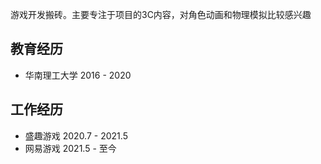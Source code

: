 游戏开发搬砖。主要专注于项目的3C内容，对角色动画和物理模拟比较感兴趣

## 教育经历
* 华南理工大学 2016 - 2020

## 工作经历
* 盛趣游戏  2020.7 - 2021.5
* 网易游戏  2021.5 - 至今